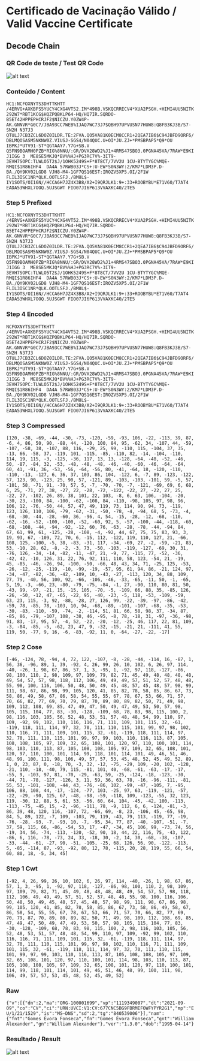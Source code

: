 # Certificado de Vacinação Válido / Valid Vaccine Certificate

## Decode Chain

### QR Code de teste / Test QR Code

![alt text](qr.png "1 - QR Code")

### Conteúdo / Content

`HC1:NCFOXNYTS3DHTTKHTT /4ERVG+AXKBFS5YUCY4CXG4VT52.IM*498B.VSKQCRRECV4*XUA2PSGH.+HIMI4UU5NITK292W7*RBT1KCG$HQZPQBKLP64-HQ/HQ7IR.SQRDO-B5ET42HPPEPHCRJF2$NICZU.Y0ZW4P-AK.GNNVR*G0C7/JBA93CC7WEB%IJAQ7WC73J7$QBH97UPVUSN77HUW8:Q8FB3KJ3B/S7-SN2H N37J3 QTULJ7CB3ZCL6DOZ0ILDR.TE:2FVA.QO5VA81K0ECM8CCR1+2QEA7IB6$C94JBFD9ORF6/DBLMQOSASM5NKNW0Z.VIUSJ-SGS4/N04QUC.U+OI*JU.ZJ+*PMSBPAP5*Q9*OU IBPKJ*UTV91-ST*QGTAAY7.Y7G+SB.V Q5FN9BOAMH0PZB*RIG%8NNU/:GR/DVX28WD2%J1+4RMS47SBO3.0PGNA45VA/7RAW*E9KIJ1IGG 3  ME8SE5MKJQ*BV%%HJ+PG3RC7V%-3IT9-3EVH7SOPC:TLWLO5T2$J/1OHK5249S+F*8T8CT/7VV2U 1CU-BTYTYGC%MQE-RMQI$1R86IHF4  DA4A 57RWB03J*CS+:U-EW*S0N3WY:2/KM7*LDM3P.D-BA./QY9KV02LGD8 VJH8-M4-1GF7QS16EST:IROZV5XP5.OI/2F1W FLIL3ISC1NR*QLK.OOTLSFJ./BM8L$-IY1SOTS/OI16N//HCCA6H7JZ4X3B8/A2+I9QRJLK1:9+:33+ROOBYBU*E71V60/T7AT4 EADA53WHXL7OOQ.5UJSGWT FIO07JI6P613VVAXKC40/2TE5`

### Step 5 Prefixed

`HC1:NCFOXNYTS3DHTTKHTT /4ERVG+AXKBFS5YUCY4CXG4VT52.IM*498B.VSKQCRRECV4*XUA2PSGH.+HIMI4UU5NITK292W7*RBT1KCG$HQZPQBKLP64-HQ/HQ7IR.SQRDO-B5ET42HPPEPHCRJF2$NICZU.Y0ZW4P-AK.GNNVR*G0C7/JBA93CC7WEB%IJAQ7WC73J7$QBH97UPVUSN77HUW8:Q8FB3KJ3B/S7-SN2H N37J3 QTULJ7CB3ZCL6DOZ0ILDR.TE:2FVA.QO5VA81K0ECM8CCR1+2QEA7IB6$C94JBFD9ORF6/DBLMQOSASM5NKNW0Z.VIUSJ-SGS4/N04QUC.U+OI*JU.ZJ+*PMSBPAP5*Q9*OU IBPKJ*UTV91-ST*QGTAAY7.Y7G+SB.V Q5FN9BOAMH0PZB*RIG%8NNU/:GR/DVX28WD2%J1+4RMS47SBO3.0PGNA45VA/7RAW*E9KIJ1IGG 3  ME8SE5MKJQ*BV%%HJ+PG3RC7V%-3IT9-3EVH7SOPC:TLWLO5T2$J/1OHK5249S+F*8T8CT/7VV2U 1CU-BTYTYGC%MQE-RMQI$1R86IHF4  DA4A 57RWB03J*CS+:U-EW*S0N3WY:2/KM7*LDM3P.D-BA./QY9KV02LGD8 VJH8-M4-1GF7QS16EST:IROZV5XP5.OI/2F1W FLIL3ISC1NR*QLK.OOTLSFJ./BM8L$-IY1SOTS/OI16N//HCCA6H7JZ4X3B8/A2+I9QRJLK1:9+:33+ROOBYBU*E71V60/T7AT4 EADA53WHXL7OOQ.5UJSGWT FIO07JI6P613VVAXKC40/2TE5`

### Step 4 Encoded

`NCFOXNYTS3DHTTKHTT /4ERVG+AXKBFS5YUCY4CXG4VT52.IM*498B.VSKQCRRECV4*XUA2PSGH.+HIMI4UU5NITK292W7*RBT1KCG$HQZPQBKLP64-HQ/HQ7IR.SQRDO-B5ET42HPPEPHCRJF2$NICZU.Y0ZW4P-AK.GNNVR*G0C7/JBA93CC7WEB%IJAQ7WC73J7$QBH97UPVUSN77HUW8:Q8FB3KJ3B/S7-SN2H N37J3 QTULJ7CB3ZCL6DOZ0ILDR.TE:2FVA.QO5VA81K0ECM8CCR1+2QEA7IB6$C94JBFD9ORF6/DBLMQOSASM5NKNW0Z.VIUSJ-SGS4/N04QUC.U+OI*JU.ZJ+*PMSBPAP5*Q9*OU IBPKJ*UTV91-ST*QGTAAY7.Y7G+SB.V Q5FN9BOAMH0PZB*RIG%8NNU/:GR/DVX28WD2%J1+4RMS47SBO3.0PGNA45VA/7RAW*E9KIJ1IGG 3  ME8SE5MKJQ*BV%%HJ+PG3RC7V%-3IT9-3EVH7SOPC:TLWLO5T2$J/1OHK5249S+F*8T8CT/7VV2U 1CU-BTYTYGC%MQE-RMQI$1R86IHF4  DA4A 57RWB03J*CS+:U-EW*S0N3WY:2/KM7*LDM3P.D-BA./QY9KV02LGD8 VJH8-M4-1GF7QS16EST:IROZV5XP5.OI/2F1W FLIL3ISC1NR*QLK.OOTLSFJ./BM8L$-IY1SOTS/OI16N//HCCA6H7JZ4X3B8/A2+I9QRJLK1:9+:33+ROOBYBU*E71V60/T7AT4 EADA53WHXL7OOQ.5UJSGWT FIO07JI6P613VVAXKC40/2TE5`

### Step 3 Compressed

`[120, -38, -69, -44, -30, -73, -120, -59, -93, 106, -22, -113, 39, 87, -6, 4, 86, 50, 90, -88, 44, -120, 100, 84, 95, -62, 34, -107, 44, -59, -107, -58, 38, -107, 88, 116, -29, 25, 99, -110, 115, -104, 37, 35, -13, 66, -58, 37, -119, 101, -115, -85, -110, 82, -14, -104, -110, 114, 19, 115, -3, -125, -36, 117, 13, 13, -128, -64, -48, -52, -46, 50, -87, -84, 32, -53, -48, -48, -48, -46, -40, -60, -46, -64, -64, 60, 41, -91, 36, -53, -56, -64, -56, 80, -41, -64, 18, -120, -110, -110, -13, -127, 6, 36, 37, 103, 86, 104, -122, 6, -7, 89, -123, -122, 57, 123, 90, -123, 25, 90, 57, -121, 89, -103, -103, -101, 59, -5, 57, -101, 58, -71, 91, -70, 57, 5, -7, -70, -70, -7, -121, -69, 69, 6, 68, 6, 25, -71, 27, 38, -27, 22, -28, -72, -122, -22, 27, -22, 27, 25, -22, 27, -102, 26, 89, 38, 101, 22, 103, -8, 6, 63, 106, -104, -20, -30, 23, -100, 84, -100, -62, -108, 84, -110, -98, 105, 97, 98, 96, 106, 12, -76, -50, 44, 57, 47, 49, 119, 73, 114, 90, 94, 73, -119, 123, 126, 110, 106, -79, -62, -31, -50, -78, -4, -94, 68, 5, -73, -4, -68, -30, -44, -28, -60, 36, -96, 4, 54, -15, -28, -12, -68, -110, -62, -16, -52, -100, -100, -52, -60, 92, 5, -57, -100, -44, -118, -60, -68, -108, -44, -94, -92, -12, 60, 76, -63, -28, -78, -44, -94, 84, 67, 61, 99, 61, -125, -28, -108, -4, -92, 44, 67, 75, 75, 83, 93, 3, 19, 93, 67, -109, 72, 70, 6, -15, 112, -122, 119, 110, 127, 21, -66, 108, 125, -100, -5, 38, -83, -31, 117, -34, -69, 27, -2, -59, -21, 83, 53, -10, 28, 62, -8, -2, -3, 73, -50, -103, -119, -127, -69, 30, 31, -76, 126, -34, -14, -82, -11, -47, 21, -9, 77, -115, 77, -52, -36, -42, 42, -10, 126, 31, 22, 76, 92, 111, 110, 58, 123, -54, 21, -19, 45, -85, -46, -26, 94, -100, -50, -66, 48, 43, 34, 71, -25, 125, -53, -26, -12, -25, -119, -10, -99, -19, -57, 95, 61, 94, 86, -21, 124, 97, -34, -47, -82, -36, -42, -109, 10, -43, -27, -113, 120, 34, 88, 109, 77, 79, -40, 56, 100, 92, -66, -106, -46, -33, -65, -11, 50, -1, -65, 5, 19, -3, -66, 23, -80, -79, -75, -84, -1, 27, -90, 110, 80, 81, 50, -43, 99, -97, -21, 15, -15, 105, -70, -5, -109, 66, 88, 35, -85, 126, -26, -50, -12, 47, -65, -22, 95, -40, -23, -5, 118, -53, -109, -59, 63, 23, 115, -3, 92, -88, -28, 27, 126, 99, -22, -39, -97, -86, -42, -59, 78, -85, 78, -103, 10, 94, -68, -89, -101, -107, -68, -35, -53, -30, -83, -110, -59, -74, -2, -114, 51, 81, 66, 58, 98, 37, -34, 87, -85, 86, -79, -107, 108, -38, 46, -95, -8, 78, -18, 31, -97, -36, -98, 91, 83, -17, 95, 57, -4, 52, -22, -20, -12, -25, 46, 117, 22, 81, 109, -3, -84, -85, -5, -62, 23, 47, 9, -32, -15, -21, 21, -111, 41, 55, 119, 50, -77, 9, 16, -6, -83, -92, 11, 0, -64, -27, -22, -17]`

### Step 2 Cose

`[-46, -124, 78, -94, 4, 72, 122, -107, -8, -28, -44, -114, 16, -87, 1, 56, 36, -96, 89, 1, 39, -92, 4, 26, 99, 26, 10, 102, 6, 26, 97, 114, -40, -26, 1, 98, 67, 86, 57, 1, 3, -95, 1, -92, 97, 118, -127, -86, 98, 100, 110, 2, 98, 109, 97, 109, 79, 82, 71, 45, 49, 48, 48, 48, 48, 49, 54, 57, 57, 98, 118, 112, 106, 49, 49, 49, 57, 51, 52, 57, 48, 48, 55, 98, 100, 116, 106, 50, 48, 50, 49, 45, 48, 57, 45, 48, 57, 98, 99, 111, 98, 67, 86, 98, 99, 105, 120, 41, 85, 82, 78, 58, 85, 86, 67, 73, 58, 86, 49, 58, 67, 86, 58, 54, 55, 55, 67, 78, 67, 53, 66, 71, 57, 70, 66, 82, 77, 69, 70, 79, 87, 70, 89, 80, 89, 82, 50, 71, 49, 98, 109, 112, 108, 69, 85, 47, 49, 47, 50, 49, 47, 49, 53, 50, 57, 98, 105, 115, 104, 77, 83, -30, -128, -109, 68, 78, 83, 98, 115, 100, 2, 98, 116, 103, 105, 56, 52, 48, 53, 51, 57, 48, 48, 54, 99, 110, 97, 109, -92, 99, 102, 110, 116, 116, 71, 111, 109, 101, 115, 32, -61, -119, 118, 111, 114, 97, 32, 70, 111, 110, 115, 101, 99, 97, 98, 102, 110, 116, 71, 111, 109, 101, 115, 32, -61, -119, 118, 111, 114, 97, 32, 70, 111, 110, 115, 101, 99, 97, 99, 103, 110, 116, 113, 87, 105, 108, 108, 105, 97, 109, 32, 65, 108, 101, 120, 97, 110, 100, 101, 114, 98, 103, 110, 113, 87, 105, 108, 108, 105, 97, 109, 32, 65, 108, 101, 120, 97, 110, 100, 101, 114, 99, 118, 101, 114, 101, 49, 46, 51, 46, 48, 99, 100, 111, 98, 106, 49, 57, 57, 53, 45, 48, 52, 45, 49, 52, 89, 1, 0, 23, 87, 0, -18, 70, -3, 32, -12, -75, -29, 109, -20, 102, -128, -21, 110, -18, -40, 79, 115, -81, 101, 40, -68, -61, -63, -17, -17, -55, 9, -103, 97, 81, -70, -29, -63, 59, -25, -124, -18, -123, -30, -44, 71, -78, -127, -126, 3, 11, 59, 36, 63, 78, -16, -96, -111, -81, 55, 53, -101, -108, -44, 43, -76, -86, 102, -99, -47, -105, 7, -95, 106, 88, 108, 44, -17, -124, -77, 103, -25, 97, 63, -119, -121, -57, -22, -29, -90, 125, 67, -48, -98, -59, -118, 109, -123, -55, 32, 123, 119, -30, 12, 88, 5, 61, 53, -56, 60, 64, 104, -45, -42, 100, -113, -113, -75, -45, 15, -2, -96, -111, 78, -9, 112, 6, 6, -124, -81, -3, 86, 39, 48, 120, 116, -107, 72, -66, 69, -8, 23, -106, 45, -65, 98, 84, 5, 89, 122, -7, 109, -103, 79, 119, -43, 79, 113, -119, 77, -19, -76, -28, -93, -7, -93, 10, -7, -95, 34, 77, 87, -40, -107, -51, -7, 37, 59, 115, 66, -86, -54, 53, 17, -47, -34, 45, 106, 99, -73, 74, 56, -19, 34, 56, -74, -113, -120, -52, 90, 18, 44, 22, 116, 75, -43, 122, -86, 6, 116, -78, -73, 24, 33, -18, 30, -2, 14, 30, -68, -38, -107, -33, -44, -61, -27, 90, -51, -105, -25, 68, 126, 56, 90, -122, -113, 5, -85, -114, 87, -93, -92, 80, 12, 78, -115, 20, 28, 119, 55, 66, 54, 60, 80, 18, -5, 34, 45]`

### Step 1 Cwt

`[-92, 4, 26, 99, 26, 10, 102, 6, 26, 97, 114, -40, -26, 1, 98, 67, 86, 57, 1, 3, -95, 1, -92, 97, 118, -127, -86, 98, 100, 110, 2, 98, 109, 97, 109, 79, 82, 71, 45, 49, 48, 48, 48, 48, 49, 54, 57, 57, 98, 118, 112, 106, 49, 49, 49, 57, 51, 52, 57, 48, 48, 55, 98, 100, 116, 106, 50, 48, 50, 49, 45, 48, 57, 45, 48, 57, 98, 99, 111, 98, 67, 86, 98, 99, 105, 120, 41, 85, 82, 78, 58, 85, 86, 67, 73, 58, 86, 49, 58, 67, 86, 58, 54, 55, 55, 67, 78, 67, 53, 66, 71, 57, 70, 66, 82, 77, 69, 70, 79, 87, 70, 89, 80, 89, 82, 50, 71, 49, 98, 109, 112, 108, 69, 85, 47, 49, 47, 50, 49, 47, 49, 53, 50, 57, 98, 105, 115, 104, 77, 83, -30, -128, -109, 68, 78, 83, 98, 115, 100, 2, 98, 116, 103, 105, 56, 52, 48, 53, 51, 57, 48, 48, 54, 99, 110, 97, 109, -92, 99, 102, 110, 116, 116, 71, 111, 109, 101, 115, 32, -61, -119, 118, 111, 114, 97, 32, 70, 111, 110, 115, 101, 99, 97, 98, 102, 110, 116, 71, 111, 109, 101, 115, 32, -61, -119, 118, 111, 114, 97, 32, 70, 111, 110, 115, 101, 99, 97, 99, 103, 110, 116, 113, 87, 105, 108, 108, 105, 97, 109, 32, 65, 108, 101, 120, 97, 110, 100, 101, 114, 98, 103, 110, 113, 87, 105, 108, 108, 105, 97, 109, 32, 65, 108, 101, 120, 97, 110, 100, 101, 114, 99, 118, 101, 114, 101, 49, 46, 51, 46, 48, 99, 100, 111, 98, 106, 49, 57, 57, 53, 45, 48, 52, 45, 49, 52]`

### Raw

`{"v":[{"dn":2,"ma":"ORG-100001699","vp":"1119349007","dt":"2021-09-09","co":"CV","ci":"URN:UVCI:V1:CV:677CNC5BG9FBRMEFOWFYPYR2G1","mp":"EU/1/21/1529","is":"MS–DNS","sd":2,"tg":"840539006"}],"nam":{"fnt":"Gomes Évora Fonseca","fn":"Gomes Évora Fonseca","gnt":"William Alexander","gn":"William Alexander"},"ver":"1.3.0","dob":"1995-04-14"}`

### Resultado / Result

![alt text](result.png "1 - Resultado")